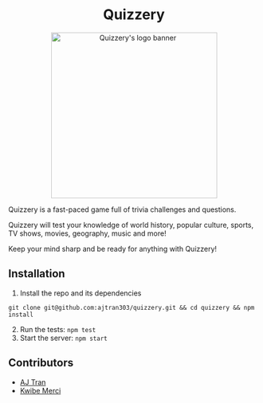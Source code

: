 <h1 align="center">
Quizzery
</h1>

<p align="center">
  <img width="333" alt="Quizzery's logo banner" src="https://user-images.githubusercontent.com/31839316/99139682-379bb300-25f8-11eb-97d2-ee71ec2644d3.png">
</p>


Quizzery is a fast-paced game full of trivia challenges and questions.

Quizzery will test your knowledge of world history, popular culture, sports, TV shows, movies, geography, music and more!

Keep your mind sharp and be ready for anything with Quizzery!

## Installation

1. Install the repo and its dependencies
```
git clone git@github.com:ajtran303/quizzery.git && cd quizzery && npm install
```
2. Run the tests: `npm test`
3. Start the server: `npm start`

## Contributors

- [AJ Tran](https://github.com/ajtran303)
- [Kwibe Merci](https://github.com/jKwibe)
